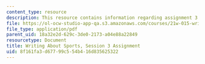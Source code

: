 ```yaml
---
content_type: resource
description: This resource contains information regarding assignment 3.
file: https://ol-ocw-studio-app-qa.s3.amazonaws.com/courses/21w-015-writing-and-rhetoric-writing-about-sports-fall-2013/8f161fa3d67799c554b416d835625322_MIT21W_015F13_Assignment3.pdf
file_type: application/pdf
parent_uid: 18a32e2d-629c-3de0-2173-a04e88a22849
resourcetype: Document
title: Writing About Sports, Session 3 Assignment
uid: 8f161fa3-d677-99c5-54b4-16d835625322
---
```

